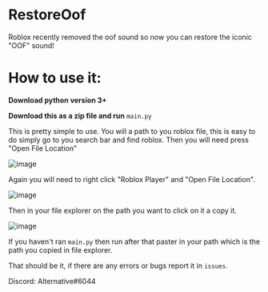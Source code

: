 # RestoreOof
Roblox recently removed the oof sound so now you can restore the iconic "OOF" sound!

# How to use it:

**Download python version 3+**

**Download this as a zip file and run** `main.py`

This is pretty simple to use.
You will a path to you roblox file, this is easy to do simply go to you search bar and find roblox. Then you will need press "Open File Location"

![image](https://user-images.githubusercontent.com/83465599/181309283-35e0aaac-3b4c-47a4-93a3-52253c767891.png)

Again you will need to right click "Roblox Player" and "Open File Location".

![image](https://user-images.githubusercontent.com/83465599/181309618-7d60527b-b4e3-4d98-890b-42f57a57fa1b.png)

Then in your file explorer on the path you want to click on it a copy it.

![image](https://user-images.githubusercontent.com/83465599/181310073-5f1d2d7c-b42b-4c7c-a0f7-5e3edd216261.png)

If you haven't ran `main.py` then run after that paster in your path which is the path you copied in file explorer.

That should be it, if there are any errors or bugs report it in `issues`.

Discord: Alternative#6044
